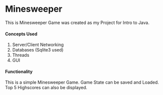 # Minesweeper

This is Minesweeper Game was created as my Project for Intro to Java.

#### Concepts Used
1. Server/Client Networking
2. Databases (Sqlite3 used)
3. Threads
4. GUI

#### Functionality
  This is a simple Minesweeper Game.
  Game State can be saved and Loaded.
  Top 5 Highscores can also be displayed.
